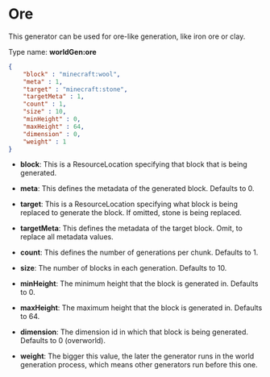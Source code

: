 # Ore
This generator can be used for ore-like generation, like iron ore or clay.

Type name: __worldGen:ore__

```json
{
	"block" : "minecraft:wool",
	"meta" : 1,
	"target" : "minecraft:stone",
	"targetMeta" : 1,
	"count" : 1,
	"size" : 10,
	"minHeight" : 0,
	"maxHeight" : 64,
	"dimension" : 0,
	"weight" : 1
}
```

* __block__: This is a ResourceLocation specifying that block that is being generated.

* __meta__: This defines the metadata of the generated block. Defaults to 0.

* __target__: This is a ResourceLocation specifying what block is being replaced to generate the block. If omitted, stone is being replaced.

* __targetMeta__: This defines the metadata of the target block. Omit, to replace all metadata values.

* __count__: This defines the number of generations per chunk. Defaults to 1.

* __size__: The number of blocks in each generation. Defaults to 10.

* __minHeight__: The minimum height that the block is generated in. Defaults to 0.

* __maxHeight__: The maximum height that the block is generated in. Defaults to 64.

* __dimension__: The dimension id in which that block is being generated. Defaults to 0 (overworld).

* __weight__: The bigger this value, the later the generator runs in the world generation process, which means other generators run before this one.